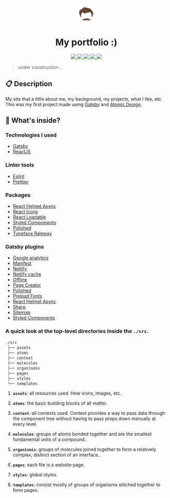 <p align="center">
  <img alt="Icon" src="./src/assets/icon.png" width="60"/>
</p>
<h1 align="center">
  My portfolio :)
</h1>

<p align="center">
  <a href="https://github.com/henry-ns/portfolio/graphs/commit-activity" alt="Maintenance">
    <img src="https://img.shields.io/badge/Maintained%3F-yes-green.svg" />
  </a>
  <a href="https://henriquemiranda.netlify.com" alt="Website henriquemiranda.netlify.com">
    <img src="https://img.shields.io/website-up-down-green-red/https/henriquemiranda.netlify.com" />
  </a>
  <a href="./LICENSE" alt="License: MIT">
    <img src="https://img.shields.io/badge/License-MIT-blue.svg" />
  </a>
  <a href="https://www.codefactor.io/repository/github/henry-ns/portfolio" alt="CodeFactor">
    <img src="https://www.codefactor.io/repository/github/henry-ns/portfolio/badge" />
  </a>
  <a href="https://app.netlify.com/sites/henriquemiranda/deploys" alt="Netlify Status">
    <img src="https://api.netlify.com/api/v1/badges/73b460d0-9e11-4829-bb83-9752d12634b5/deploy-status" />
  </a>
</p>

> under construction...

## :clipboard: Description
My site that a little about me, my background, my projects, what I like, etc. This was my first project made using [Gatsby](https://www.gatsbyjs.org/) and [Atomic Design](https://bradfrost.com/blog/post/atomic-web-design/).

## 🧐 What's inside?

### Technologies I used
- [Gatsby](https://www.gatsbyjs.org/)
- [ReactJS](https://reactjs.org/)

### Linter tools
- [Eslint](https://eslint.org/)
- [Prettier](https://prettier.io/)

### Packages
- [React Helmet Async](https://github.com/staylor/react-helmet-async)
- [React Icons](https://react-icons.netlify.com/#/)
- [React Loadable](https://github.com/jamiebuilds/react-loadable)
- [Styled Compoments](https://www.styled-components.com/)
- [Polished](https://polished.js.org/)
- [Typeface Raleway](https://www.npmjs.com/package/typeface-raleway)

### Gatsby plugins
- [Google analytics](https://www.gatsbyjs.org/packages/gatsby-plugin-google-analytics/)
- [Manifest](https://www.gatsbyjs.org/packages/gatsby-plugin-manifest/)
- [Netlify](https://www.gatsbyjs.org/packages/gatsby-plugin-netlify/)
- [Netlify cache](https://www.gatsbyjs.org/packages/gatsby-plugin-netlify-cache/)
- [Offline](https://www.gatsbyjs.org/packages/gatsby-plugin-offline/)
- [Page Creator](https://www.gatsbyjs.org/packages/gatsby-plugin-page-creator/)
- [Polished](https://www.gatsbyjs.org/packages/gatsby-plugin-polished/)
- [Preload Fonts](https://www.gatsbyjs.org/packages/gatsby-plugin-preload-fonts/)
- [React Helmet Async](https://www.gatsbyjs.org/packages/gatsby-plugin-sharp/)
- [Sharp](https://www.gatsbyjs.org/packages/gatsby-plugin-sharp/)
- [Sitemap](https://www.gatsbyjs.org/packages/gatsby-plugin-sitemap/)
- [Styled Components](https://www.gatsbyjs.org/packages/gatsby-plugin-styled-components/)

### A quick look at the top-level directories inside the `./src`.

    ./src
     ├── assets
     ├── atoms
     ├── context
     ├── molecules
     ├── organismis
     ├── pages
     ├── styles
     └── templates

1.  **`assets`**: all resources used. How icons, images, etc.

2.  **`atoms`**: the basic building blocks of all matter.

3.  **`context`**: all contexts used. Context provides a way to pass data through the component tree without having to pass props down manually at every level.

4.  **`molecules`**: groups of atoms bonded together and are the smallest fundamental units of a compound..

5.  **`organismis`**: groups of molecules joined together to form a relatively complex, distinct section of an interface..

6.  **`pages`**: each file is a website page.

7.  **`styles`**: global styles.

8.  **`templates`**: consist mostly of groups of organisms stitched together to form pages.
